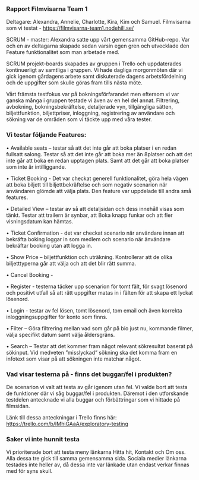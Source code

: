 ### Rapport Filmvisarna Team 1

Deltagare: Alexandra, Annelie, Charlotte, Kira, Kim och Samuel.
Filmvisarna som vi testat - https://filmvisarna-team1.nodehill.se/

SCRUM - master: Alexandra satte upp vårt gemensamma GitHub-repo. Var och en av deltagarna skapade sedan varsin egen gren och utvecklade den Feature funktionalitet som man arbetade med.

SCRUM projekt-boards skapades av gruppen i Trello och uppdaterades kontinuerligt av samtliga i gruppen. 
Vi hade dagliga morgonmöten där vi gick igenom gårdagens arbete samt diskuterade dagens arbetsfördelning och de uppgifter som skulle göras fram tills nästa möte.

Vårt främsta testfokus var på bokningsförfarandet men eftersom vi var ganska många i gruppen testade vi även av en hel del annat. 
Filtrering, avbokning, bokningsbekräftelse, detaljerade vyn, tillgängliga sätten, biljettfunktion, biljettpriser, inloggning, registrering av användare och sökning var de områden som vi täckte upp med våra tester. 


### Vi testar följande Features: 

•	Available seats – testar så att det inte går att boka platser i en redan fullsatt salong.
Testar så att det inte går att boka mer än 8platser och att det inte går att boka en redan upptagen plats. Samt att det går att boka platser som inte är intilliggande.

•	Ticket Booking - Det var checkat generell funktionalitet, göra hela vägen att boka biljett till biljettbekräftelse och som negativ scenarion när användaren glömde att välja plats. Den feature var uppdelade till andra små features.

•	Detailed View – testar av så att detaljsidan och dess innehåll visas som tänkt. Testar att trailern är synbar, att Boka knapp funkar och att fler visningsdatum kan hämtas.

•	Ticket Confirmation - det var checkat scenario när användare innan att bekräfta boking loggar in som medlem och scenario när änvändare bekräftar booking utan att logga in.

•	Show Price – biljettfunktion och uträkning. Kontrollerar att de olika biljetttyperna går att välja och att det blir rätt summa.

•	Cancel Booking -

•	Register - testerna täcker upp scenarion för tomt fält, för svagt lösenord och positivt utfall så att rätt uppgifter matas in i fälten för att skapa ett lyckat lösenord.

•	Login - testar av fel lösen, tomt lösenord, tom email och även korrekta inloggningsuppgifter för konto som finns.

•	Filter – Göra filtrering mellan vad som går på bio just nu, kommande filmer, välja specifikt datum samt välja åldersgräns.

•	Search – Testar att det kommer fram något relevant sökresultat baserat på sökinput. Vid medveten ”misslyckad” sökning ska det komma fram en infotext som visar på att sökningen inte matchar något.


### Vad visar testerna på - finns det buggar/fel i produkten? 

De scenarion vi valt att testa av går igenom utan fel. Vi valde bort att testa de funktioner där vi såg buggar/fel i produkten.
Däremot i den utforskande testdelen antecknade vi alla buggar och förbättringar som vi hittade på filmsidan.

Länk till dessa anteckningar i Trello finns här: 
https://trello.com/b/IMhiGAaA/exploratory-testing
 

### Saker vi inte hunnit testa

Vi prioriterade bort att testa meny länkarna Hitta hit, Kontakt och Om oss. Alla dessa tre gick till samma gemensamma sida.
Sociala medier länkarna testades inte heller av, då dessa inte var länkade utan endast verkar finnas med för syns skull.


